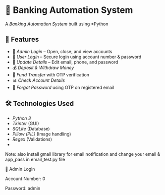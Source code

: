 # 🏦 Banking Automation System
A *Banking Automation System* built using *Python

## 📌 Features
- 👤 *Admin Login* – Open, close, and view accounts  
- 🔐 *User Login* – Secure login using account number & password  
- 📝 *Update Details* – Edit email, phone, and password  
- 💰 *Deposit & Withdraw Money*  
- 🔄 *Fund Transfer* with OTP verification  
- 📊 *Check Account Details*  
- 🔑 *Forgot Password* using OTP on registered email  

## 🛠 Technologies Used
- *Python 3*  
- *Tkinter* (GUI)  
- *SQLite* (Database)  
- *Pillow (PIL)* (Image handling)  
- *Regex* (Validations)
- 
Note: also install gmail library for email notification and change your email & app_pass in email_test.py file

🔐 Admin Login

Account Number: 0

Password: admin
